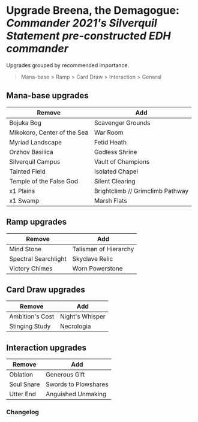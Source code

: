 # Upgrade Breena, the Demagogue: _Commander 2021's Silverquil Statement pre-constructed EDH commander_

Upgrades grouped by recommended importance.

> Mana-base > Ramp > Card Draw > Interaction > General

## Mana-base upgrades

| Remove | Add |
| ---------- | ---------- |
| Bojuka Bog | Scavenger Grounds |
| Mikokoro, Center of the Sea | War Room |
| Myriad Landscape | Fetid Heath |
| Orzhov Basilica | Godless Shrine |
| Silverquil Campus | Vault of Champions |
| Tainted Field | Isolated Chapel |
| Temple of the False God | Silent Clearing |
| x1 Plains | Brightclimb // Grimclimb Pathway |
| x1 Swamp | Marsh Flats |

## Ramp upgrades

| Remove | Add |
| ---------- | ---------- |
| Mind Stone | Talisman of Hierarchy |
| Spectral Searchlight | Skyclave Relic |
| Victory Chimes | Worn Powerstone |

## Card Draw upgrades

| Remove | Add |
| ---------- | ---------- |
| Ambition's Cost | Night's Whisper |
| Stinging Study | Necrologia |

## Interaction upgrades

| Remove | Add |
| ---------- | ---------- |
| Oblation | Generous Gift |
| Soul Snare | Swords to Plowshares |
| Utter End | Anguished Unmaking |

### Changelog
